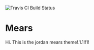 ![Travis CI Build Status](https://travis-ci.org/Automattic/_s.svg?branch=master)

Mears
===

Hi. This is the jordan mears theme!.1.1!!1!
